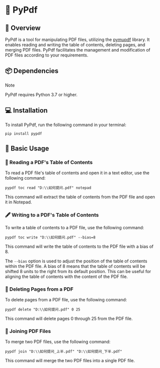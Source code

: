 # 🚀 PyPdf

## 🌟 Overview

PyPdf is a tool for manipulating PDF files, utilizing the [pymupdf](https://github.com/pymupdf/PyMuPDF) library. It enables reading and writing the table of contents, deleting pages, and merging PDF files. PyPdf facilitates the management and modification of PDF files according to your requirements.

## 📦 Dependencies

> [!NOTE]
> PyPdf requires Python 3.7 or higher.

## 💻 Installation

To install PyPdf, run the following command in your terminal:

```
pip install pypdf
```

## 🚀 Basic Usage

### 📖 Reading a PDF's Table of Contents

To read a PDF file's table of contents and open it in a text editor, use the following command:

```
pypdf toc read "D:\\如何提问.pdf" notepad
```

This command will extract the table of contents from the PDF file and open it in Notepad.

### 🖋️ Writing to a PDF's Table of Contents

To write a table of contents to a PDF file, use the following command:

```
pypdf toc write "D:\\如何提问.pdf" --bias=8
```

This command will write the table of contents to the PDF file
with a bias of 8.

The `--bias` option is used to adjust the position of the table of contents within the PDF file. A bias of 8 means that the table of contents will be shifted 8 units to the right from its default position. This can be useful for aligning the table of contents with the content of the PDF file.

### 🚫 Deleting Pages from a PDF

To delete pages from a PDF file, use the following command:

```
pypdf delete "D:\\如何提问.pdf" 0 25
```

This command will delete pages 0 through 25 from the PDF file.

### 🔄 Joining PDF Files

To merge two PDF files, use the following command:

```
pypdf join "D:\\如何提问_上半.pdf" "D:\\如何提问_下半.pdf"
```

This command will merge the two PDF files into a single PDF file.
